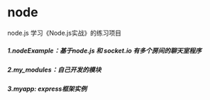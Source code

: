 # node
node.js  学习《Node.js实战》的练习项目

##### 1.nodeExample：基于node.js 和 socket.io 有多个房间的聊天室程序
##### 2.my_modules：自己开发的模块
##### 3.myapp: express框架实例